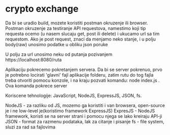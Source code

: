 # crypto exchange

Da bi se uradio build, mozete koristiti postman okruzenje ili browser. 
Postman okruzenje za testiranje API requestova, namestimo koji tip requesta ocemo (u nasem slucaju get, post ili delete) i ukucamo url sa tim requestom. Ako je post request, znaci da menjamo neko stanje, i u polju body(raw) unosimo podatke u obliku json poruke

U polju za url unosimo neku od putanja pozivanjem https://localhost:8080/ruta

Aplikaciju pokrecemo pokretanjem servera. Da bi se server pokrenuo, prvo je potrebno locirati 'glavni' fajl aplikacije folderu, zatim rutu do tog fajla treba otvoriti pomocu konzole, i na kraju pozvati komandu: node index.js . Ova komanda pokrece server 

Koriscene tehnologije: JavaScript, NodeJS, ExpressJS, JSON, fs.

NodeJS - za razliku od JS, mozemo ga koristiti i van browsera, open-source je i ne low-level je(koristimo framework ExpressJS)
ExpresJS - NodeJS framework, koristi se na server strani i pomocu njega se lako kreiraju API-ji
JSON - format za razmenu podataka, lak za citanje i pisanje
fs - file system, sluzi za rad sa fajlovima 
